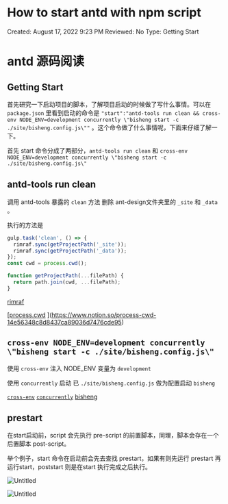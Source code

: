 # How to start antd with npm script

Created: August 17, 2022 9:23 PM
Reviewed: No
Type: Getting Start

# antd 源码阅读

## Getting Start

首先研究一下启动项目的脚本，了解项目启动的时候做了写什么事情。可以在`package.json` 里看到启动的命令是 `"start":"antd-tools run clean && cross-env NODE_ENV=development concurrently \"bisheng start -c ./site/bisheng.config.js\""` 。这个命令做了什么事情呢，下面来仔细了解一下。

首先 start 命令分成了两部分，`antd-tools run clean` 和 `cross-env NODE_ENV=development concurrently \"bisheng start -c ./site/bisheng.config.js\"`

## antd-tools run clean

调用 antd-tools 暴露的 `clean` 方法 删除 ant-design文件夹里的 `_site` 和 `_data` 。

执行的方法是 

```jsx
gulp.task('clean', () => {
  rimraf.sync(getProjectPath('_site'));
  rimraf.sync(getProjectPath('_data'));
});
const cwd = process.cwd();

function getProjectPath(...filePath) {
  return path.join(cwd, ...filePath);
}
```

[rimraf](https://www.notion.so/rimraf-07d8fb6af6d746bf9aa1aa6ec7f60151) 

[[process.cwd](https://nodejs.org/api/process.html#processcwd) ](https://www.notion.so/process-cwd-14e56348c8d8437ca89036d7476cde95) 

## `cross-env NODE_ENV=development concurrently \"bisheng start -c ./site/bisheng.config.js\"`

使用 `cross-env` 注入 NODE_ENV 变量为 `development`

使用 `concurrently` 启动 已 `./site/bisheng.config.js` 做为配置启动 `bisheng` 

[`cross-env`](https://www.notion.so/cross-env-7c2e986d42324356a1c388fd838929de) [`concurrently`](https://www.notion.so/concurrently-da40eaa456494bc2bcd7823f9929dbdb)   [bisheng](https://www.notion.so/bisheng-d3d585662d614da999659b439a8af725) 

## prestart

在start启动前，script 会先执行 pre-script 的前置脚本，同理，脚本会存在一个后置脚本 post-script。 

举个例子，start 命令在启动前会先去查找 prestart，如果有则先运行 prestart 再运行start，poststart 则是在start 执行完成之后执行。

![Untitled](How%20to%20start%20antd%20with%20npm%20script%2010b0df5547fc42aab4df606ddfcc084a/Untitled.png)

![Untitled](How%20to%20start%20antd%20with%20npm%20script%2010b0df5547fc42aab4df606ddfcc084a/Untitled%201.png)